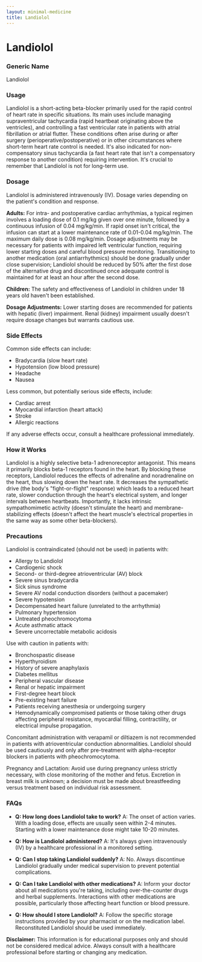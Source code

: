 ```yaml
---
layout: minimal-medicine
title: Landiolol
---
```


# Landiolol
### Generic Name
Landiolol

### Usage
Landiolol is a short-acting beta-blocker primarily used for the rapid control of heart rate in specific situations. Its main uses include managing supraventricular tachycardia (rapid heartbeat originating above the ventricles), and controlling a fast ventricular rate in patients with atrial fibrillation or atrial flutter.  These conditions often arise during or after surgery (perioperative/postoperative) or in other circumstances where short-term heart rate control is needed. It's also indicated for non-compensatory sinus tachycardia (a fast heart rate that isn't a compensatory response to another condition) requiring intervention.  It's crucial to remember that Landiolol is not for long-term use.

### Dosage
Landiolol is administered intravenously (IV). Dosage varies depending on the patient's condition and response.

**Adults:** For intra- and postoperative cardiac arrhythmias, a typical regimen involves a loading dose of 0.1 mg/kg given over one minute, followed by a continuous infusion of 0.04 mg/kg/min.  If rapid onset isn't critical, the infusion can start at a lower maintenance rate of 0.01-0.04 mg/kg/min. The maximum daily dose is 0.08 mg/kg/min. Dosage adjustments may be necessary for patients with impaired left ventricular function, requiring lower starting doses and careful blood pressure monitoring.  Transitioning to another medication (oral antiarrhythmics) should be done gradually under close supervision; Landiolol should be reduced by 50% after the first dose of the alternative drug and discontinued once adequate control is maintained for at least an hour after the second dose.

**Children:** The safety and effectiveness of Landiolol in children under 18 years old haven't been established.

**Dosage Adjustments:**  Lower starting doses are recommended for patients with hepatic (liver) impairment. Renal (kidney) impairment usually doesn't require dosage changes but warrants cautious use.


### Side Effects
Common side effects can include:

* Bradycardia (slow heart rate)
* Hypotension (low blood pressure)
* Headache
* Nausea

Less common, but potentially serious side effects, include:

* Cardiac arrest
* Myocardial infarction (heart attack)
* Stroke
* Allergic reactions

If any adverse effects occur, consult a healthcare professional immediately.

### How it Works
Landiolol is a highly selective beta-1 adrenoreceptor antagonist. This means it primarily blocks beta-1 receptors found in the heart.  By blocking these receptors, Landiolol reduces the effects of adrenaline and noradrenaline on the heart, thus slowing down the heart rate. It decreases the sympathetic drive (the body's "fight-or-flight" response) which leads to a reduced heart rate, slower conduction through the heart's electrical system, and longer intervals between heartbeats. Importantly, it lacks intrinsic sympathomimetic activity (doesn't stimulate the heart) and membrane-stabilizing effects (doesn't affect the heart muscle's electrical properties in the same way as some other beta-blockers).

### Precautions
Landiolol is contraindicated (should not be used) in patients with:

* Allergy to Landiolol
* Cardiogenic shock
* Second- or third-degree atrioventricular (AV) block
* Severe sinus bradycardia
* Sick sinus syndrome
* Severe AV nodal conduction disorders (without a pacemaker)
* Severe hypotension
* Decompensated heart failure (unrelated to the arrhythmia)
* Pulmonary hypertension
* Untreated pheochromocytoma
* Acute asthmatic attack
* Severe uncorrectable metabolic acidosis

Use with caution in patients with:

* Bronchospastic disease
* Hyperthyroidism
* History of severe anaphylaxis
* Diabetes mellitus
* Peripheral vascular disease
* Renal or hepatic impairment
* First-degree heart block
* Pre-existing heart failure
* Patients receiving anesthesia or undergoing surgery
* Hemodynamically compromised patients or those taking other drugs affecting peripheral resistance, myocardial filling, contractility, or electrical impulse propagation.

Concomitant administration with verapamil or diltiazem is not recommended in patients with atrioventricular conduction abnormalities.  Landiolol should be used cautiously and only after pre-treatment with alpha-receptor blockers in patients with pheochromocytoma.

Pregnancy and Lactation:  Avoid use during pregnancy unless strictly necessary, with close monitoring of the mother and fetus.  Excretion in breast milk is unknown; a decision must be made about breastfeeding versus treatment based on individual risk assessment.


### FAQs

* **Q: How long does Landiolol take to work?** A: The onset of action varies. With a loading dose, effects are usually seen within 2-4 minutes.  Starting with a lower maintenance dose might take 10-20 minutes.

* **Q: How is Landiolol administered?** A: It's always given intravenously (IV) by a healthcare professional in a monitored setting.

* **Q: Can I stop taking Landiolol suddenly?** A: No.  Always discontinue Landiolol gradually under medical supervision to prevent potential complications.

* **Q: Can I take Landiolol with other medications?** A:  Inform your doctor about all medications you're taking, including over-the-counter drugs and herbal supplements.  Interactions with other medications are possible, particularly those affecting heart function or blood pressure.

* **Q: How should I store Landiolol?** A:  Follow the specific storage instructions provided by your pharmacist or on the medication label.  Reconstituted Landiolol should be used immediately.


**Disclaimer:** This information is for educational purposes only and should not be considered medical advice.  Always consult with a healthcare professional before starting or changing any medication.
